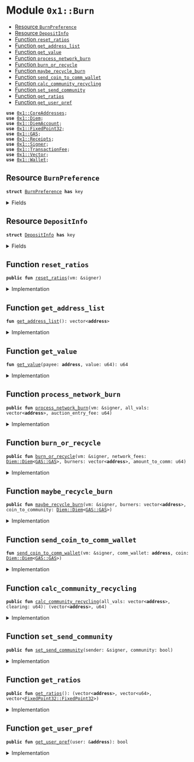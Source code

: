 
<a name="0x1_Burn"></a>

# Module `0x1::Burn`



-  [Resource `BurnPreference`](#0x1_Burn_BurnPreference)
-  [Resource `DepositInfo`](#0x1_Burn_DepositInfo)
-  [Function `reset_ratios`](#0x1_Burn_reset_ratios)
-  [Function `get_address_list`](#0x1_Burn_get_address_list)
-  [Function `get_value`](#0x1_Burn_get_value)
-  [Function `process_network_burn`](#0x1_Burn_process_network_burn)
-  [Function `burn_or_recycle`](#0x1_Burn_burn_or_recycle)
-  [Function `maybe_recycle_burn`](#0x1_Burn_maybe_recycle_burn)
-  [Function `send_coin_to_comm_wallet`](#0x1_Burn_send_coin_to_comm_wallet)
-  [Function `calc_community_recycling`](#0x1_Burn_calc_community_recycling)
-  [Function `set_send_community`](#0x1_Burn_set_send_community)
-  [Function `get_ratios`](#0x1_Burn_get_ratios)
-  [Function `get_user_pref`](#0x1_Burn_get_user_pref)


<pre><code><b>use</b> <a href="CoreAddresses.md#0x1_CoreAddresses">0x1::CoreAddresses</a>;
<b>use</b> <a href="Diem.md#0x1_Diem">0x1::Diem</a>;
<b>use</b> <a href="DiemAccount.md#0x1_DiemAccount">0x1::DiemAccount</a>;
<b>use</b> <a href="../../../../../../../DPN/releases/artifacts/current/build/MoveStdlib/docs/FixedPoint32.md#0x1_FixedPoint32">0x1::FixedPoint32</a>;
<b>use</b> <a href="GAS.md#0x1_GAS">0x1::GAS</a>;
<b>use</b> <a href="Receipts.md#0x1_Receipts">0x1::Receipts</a>;
<b>use</b> <a href="../../../../../../../DPN/releases/artifacts/current/build/MoveStdlib/docs/Signer.md#0x1_Signer">0x1::Signer</a>;
<b>use</b> <a href="TransactionFee.md#0x1_TransactionFee">0x1::TransactionFee</a>;
<b>use</b> <a href="../../../../../../../DPN/releases/artifacts/current/build/MoveStdlib/docs/Vector.md#0x1_Vector">0x1::Vector</a>;
<b>use</b> <a href="Wallet.md#0x1_Wallet">0x1::Wallet</a>;
</code></pre>



<a name="0x1_Burn_BurnPreference"></a>

## Resource `BurnPreference`



<pre><code><b>struct</b> <a href="Burn.md#0x1_Burn_BurnPreference">BurnPreference</a> <b>has</b> key
</code></pre>



<details>
<summary>Fields</summary>


<dl>
<dt>
<code>send_community: bool</code>
</dt>
<dd>

</dd>
</dl>


</details>

<a name="0x1_Burn_DepositInfo"></a>

## Resource `DepositInfo`



<pre><code><b>struct</b> <a href="Burn.md#0x1_Burn_DepositInfo">DepositInfo</a> <b>has</b> key
</code></pre>



<details>
<summary>Fields</summary>


<dl>
<dt>
<code>addr: vector&lt;<b>address</b>&gt;</code>
</dt>
<dd>

</dd>
<dt>
<code>deposits: vector&lt;u64&gt;</code>
</dt>
<dd>

</dd>
<dt>
<code>ratio: vector&lt;<a href="../../../../../../../DPN/releases/artifacts/current/build/MoveStdlib/docs/FixedPoint32.md#0x1_FixedPoint32_FixedPoint32">FixedPoint32::FixedPoint32</a>&gt;</code>
</dt>
<dd>

</dd>
</dl>


</details>

<a name="0x1_Burn_reset_ratios"></a>

## Function `reset_ratios`



<pre><code><b>public</b> <b>fun</b> <a href="Burn.md#0x1_Burn_reset_ratios">reset_ratios</a>(vm: &signer)
</code></pre>



<details>
<summary>Implementation</summary>


<pre><code><b>public</b> <b>fun</b> <a href="Burn.md#0x1_Burn_reset_ratios">reset_ratios</a>(vm: &signer) <b>acquires</b> <a href="Burn.md#0x1_Burn_DepositInfo">DepositInfo</a> {
  <a href="CoreAddresses.md#0x1_CoreAddresses_assert_diem_root">CoreAddresses::assert_diem_root</a>(vm);

  // First find the list of all community wallets
  // fail fast <b>if</b> none are found
  <b>let</b> list = <a href="Wallet.md#0x1_Wallet_get_comm_list">Wallet::get_comm_list</a>();
  <b>let</b> len = <a href="../../../../../../../DPN/releases/artifacts/current/build/MoveStdlib/docs/Vector.md#0x1_Vector_length">Vector::length</a>(&list);
  <b>if</b> (len == 0) <b>return</b>;

  <b>let</b> i = 0;
  <b>let</b> global_deposits = 0;
  <b>let</b> deposit_vec = <a href="../../../../../../../DPN/releases/artifacts/current/build/MoveStdlib/docs/Vector.md#0x1_Vector_empty">Vector::empty</a>&lt;u64&gt;();

  // Now we <b>loop</b> through all the community wallets
  // and find the comulative deposits <b>to</b> that wallet.
  // we make a table from that (a new list)
  // we also take a tally of the <b>global</b> amount of deposits
  // Note that we are using a time-weighted index of deposits
  // which favors most recent deposits. (see <a href="DiemAccount.md#0x1_DiemAccount_deposit_index_curve">DiemAccount::deposit_index_curve</a>)

  <b>while</b> (i &lt; len) {

    <b>let</b> addr = *<a href="../../../../../../../DPN/releases/artifacts/current/build/MoveStdlib/docs/Vector.md#0x1_Vector_borrow">Vector::borrow</a>(&list, i);
    <b>let</b> cumu = <a href="DiemAccount.md#0x1_DiemAccount_get_index_cumu_deposits">DiemAccount::get_index_cumu_deposits</a>(addr);
    global_deposits = global_deposits + cumu;
    <a href="../../../../../../../DPN/releases/artifacts/current/build/MoveStdlib/docs/Vector.md#0x1_Vector_push_back">Vector::push_back</a>(&<b>mut</b> deposit_vec, cumu);
    i = i + 1;
  };
  // check <b>if</b> anything went wrong, and we don't have any cumulatives
  // <b>to</b> calculate.
  <b>if</b> (global_deposits == 0) <b>return</b>;

  // Now we <b>loop</b> through the table and calculate the ratio
  // since we now know the <b>global</b> total of the ajusted cumulative deposits.
  // and here we create another columns in our table (another list).
  // this is a list of fixedpoint ratios.
  <b>let</b> ratios_vec = <a href="../../../../../../../DPN/releases/artifacts/current/build/MoveStdlib/docs/Vector.md#0x1_Vector_empty">Vector::empty</a>&lt;<a href="../../../../../../../DPN/releases/artifacts/current/build/MoveStdlib/docs/FixedPoint32.md#0x1_FixedPoint32_FixedPoint32">FixedPoint32::FixedPoint32</a>&gt;();
  <b>let</b> k = 0;
  <b>while</b> (k &lt; len) {
    <b>let</b> cumu = *<a href="../../../../../../../DPN/releases/artifacts/current/build/MoveStdlib/docs/Vector.md#0x1_Vector_borrow">Vector::borrow</a>(&deposit_vec, k);
    <b>let</b> ratio = <a href="../../../../../../../DPN/releases/artifacts/current/build/MoveStdlib/docs/FixedPoint32.md#0x1_FixedPoint32_create_from_rational">FixedPoint32::create_from_rational</a>(cumu, global_deposits);
    <a href="../../../../../../../DPN/releases/artifacts/current/build/MoveStdlib/docs/Vector.md#0x1_Vector_push_back">Vector::push_back</a>(&<b>mut</b> ratios_vec, ratio);
    k = k + 1;
  };
  <b>if</b> (<b>exists</b>&lt;<a href="Burn.md#0x1_Burn_DepositInfo">DepositInfo</a>&gt;(@VMReserved)) {
    <b>let</b> d = <b>borrow_global_mut</b>&lt;<a href="Burn.md#0x1_Burn_DepositInfo">DepositInfo</a>&gt;(@VMReserved);
    d.addr = list;
    d.deposits = deposit_vec;
    d.ratio = ratios_vec;
  } <b>else</b> {
    <b>move_to</b>&lt;<a href="Burn.md#0x1_Burn_DepositInfo">DepositInfo</a>&gt;(vm, <a href="Burn.md#0x1_Burn_DepositInfo">DepositInfo</a> {
      addr: list,
      deposits: deposit_vec,
      ratio: ratios_vec,
    })
  };
}
</code></pre>



</details>

<a name="0x1_Burn_get_address_list"></a>

## Function `get_address_list`



<pre><code><b>fun</b> <a href="Burn.md#0x1_Burn_get_address_list">get_address_list</a>(): vector&lt;<b>address</b>&gt;
</code></pre>



<details>
<summary>Implementation</summary>


<pre><code><b>fun</b> <a href="Burn.md#0x1_Burn_get_address_list">get_address_list</a>(): vector&lt;<b>address</b>&gt; <b>acquires</b> <a href="Burn.md#0x1_Burn_DepositInfo">DepositInfo</a> {
  <b>if</b> (!<b>exists</b>&lt;<a href="Burn.md#0x1_Burn_DepositInfo">DepositInfo</a>&gt;(@VMReserved))
    <b>return</b> <a href="../../../../../../../DPN/releases/artifacts/current/build/MoveStdlib/docs/Vector.md#0x1_Vector_empty">Vector::empty</a>&lt;<b>address</b>&gt;();

  *&<b>borrow_global</b>&lt;<a href="Burn.md#0x1_Burn_DepositInfo">DepositInfo</a>&gt;(@VMReserved).addr
}
</code></pre>



</details>

<a name="0x1_Burn_get_value"></a>

## Function `get_value`



<pre><code><b>fun</b> <a href="Burn.md#0x1_Burn_get_value">get_value</a>(payee: <b>address</b>, value: u64): u64
</code></pre>



<details>
<summary>Implementation</summary>


<pre><code><b>fun</b> <a href="Burn.md#0x1_Burn_get_value">get_value</a>(payee: <b>address</b>, value: u64): u64 <b>acquires</b> <a href="Burn.md#0x1_Burn_DepositInfo">DepositInfo</a> {
  <b>if</b> (!<b>exists</b>&lt;<a href="Burn.md#0x1_Burn_DepositInfo">DepositInfo</a>&gt;(@VMReserved))
    <b>return</b> 0;

  <b>let</b> d = <b>borrow_global</b>&lt;<a href="Burn.md#0x1_Burn_DepositInfo">DepositInfo</a>&gt;(@VMReserved);

  <b>let</b> (is_found, i) = <a href="../../../../../../../DPN/releases/artifacts/current/build/MoveStdlib/docs/Vector.md#0x1_Vector_index_of">Vector::index_of</a>(&d.addr, &payee);
  <b>if</b> (is_found) {

    <b>let</b> len = <a href="../../../../../../../DPN/releases/artifacts/current/build/MoveStdlib/docs/Vector.md#0x1_Vector_length">Vector::length</a>(&d.ratio);

    <b>if</b> (i + 1 &gt; len) <b>return</b> 0;
    <b>let</b> ratio = *<a href="../../../../../../../DPN/releases/artifacts/current/build/MoveStdlib/docs/Vector.md#0x1_Vector_borrow">Vector::borrow</a>(&d.ratio, i);
    <b>if</b> (<a href="../../../../../../../DPN/releases/artifacts/current/build/MoveStdlib/docs/FixedPoint32.md#0x1_FixedPoint32_is_zero">FixedPoint32::is_zero</a>(<b>copy</b> ratio)) <b>return</b> 0;
    <b>return</b> <a href="../../../../../../../DPN/releases/artifacts/current/build/MoveStdlib/docs/FixedPoint32.md#0x1_FixedPoint32_multiply_u64">FixedPoint32::multiply_u64</a>(value, ratio)
  };

  0
}
</code></pre>



</details>

<a name="0x1_Burn_process_network_burn"></a>

## Function `process_network_burn`



<pre><code><b>public</b> <b>fun</b> <a href="Burn.md#0x1_Burn_process_network_burn">process_network_burn</a>(vm: &signer, all_vals: vector&lt;<b>address</b>&gt;, auction_entry_fee: u64)
</code></pre>



<details>
<summary>Implementation</summary>


<pre><code><b>public</b> <b>fun</b> <a href="Burn.md#0x1_Burn_process_network_burn">process_network_burn</a>(
  vm: &signer,
  all_vals: vector&lt;<b>address</b>&gt;,
  auction_entry_fee: u64,
) <b>acquires</b> <a href="Burn.md#0x1_Burn_BurnPreference">BurnPreference</a>, <a href="Burn.md#0x1_Burn_DepositInfo">DepositInfo</a> {
  <b>let</b> fee_amount_remaining = <a href="TransactionFee.md#0x1_TransactionFee_get_amount_to_distribute">TransactionFee::get_amount_to_distribute</a>(vm);
  <b>if</b> (fee_amount_remaining == 0) <b>return</b>;

  <b>let</b> network_fee_coin = <a href="TransactionFee.md#0x1_TransactionFee_get_transaction_fees_coins">TransactionFee::get_transaction_fees_coins</a>&lt;<a href="GAS.md#0x1_GAS">GAS</a>&gt;(vm);

  <b>let</b> (recyclers, amount_to_comm) = <a href="Burn.md#0x1_Burn_calc_community_recycling">calc_community_recycling</a>(all_vals, auction_entry_fee);
  <a href="Burn.md#0x1_Burn_burn_or_recycle">burn_or_recycle</a>(vm, network_fee_coin, recyclers, amount_to_comm);
}
</code></pre>



</details>

<a name="0x1_Burn_burn_or_recycle"></a>

## Function `burn_or_recycle`



<pre><code><b>public</b> <b>fun</b> <a href="Burn.md#0x1_Burn_burn_or_recycle">burn_or_recycle</a>(vm: &signer, network_fees: <a href="Diem.md#0x1_Diem_Diem">Diem::Diem</a>&lt;<a href="GAS.md#0x1_GAS_GAS">GAS::GAS</a>&gt;, burners: vector&lt;<b>address</b>&gt;, amount_to_comm: u64)
</code></pre>



<details>
<summary>Implementation</summary>


<pre><code><b>public</b> <b>fun</b> <a href="Burn.md#0x1_Burn_burn_or_recycle">burn_or_recycle</a>(
  vm: &signer,
  network_fees: <a href="Diem.md#0x1_Diem_Diem">Diem::Diem</a>&lt;<a href="GAS.md#0x1_GAS">GAS</a>&gt;,
  burners: vector&lt;<b>address</b>&gt;,
  amount_to_comm: u64,
) <b>acquires</b> <a href="Burn.md#0x1_Burn_DepositInfo">DepositInfo</a> {
  // print(&4040);

  // print(&amount_to_comm);
  <b>if</b> ((amount_to_comm &gt; 0) && (amount_to_comm &gt; <a href="../../../../../../../DPN/releases/artifacts/current/build/MoveStdlib/docs/Vector.md#0x1_Vector_length">Vector::length</a>(&burners))){
    // print(&404001);

    <b>if</b> (<a href="Diem.md#0x1_Diem_value">Diem::value</a>(&network_fees) &gt; amount_to_comm) {
            <b>let</b> split_to_community = <a href="Diem.md#0x1_Diem_withdraw">Diem::withdraw</a>(&<b>mut</b> network_fees, amount_to_comm);
      // print(&404002);
    <a href="Burn.md#0x1_Burn_maybe_recycle_burn">maybe_recycle_burn</a>(vm, burners, split_to_community);
    }

  };

  // print(&4041);


  // Everything <b>else</b> is burnt
  <b>if</b> (<a href="Diem.md#0x1_Diem_value">Diem::value</a>(&network_fees) &gt; 0) {
    <a href="Diem.md#0x1_Diem_vm_burn_this_coin">Diem::vm_burn_this_coin</a>(vm, network_fees);
  } <b>else</b> {
    <a href="Diem.md#0x1_Diem_destroy_zero">Diem::destroy_zero</a>(network_fees);
  };
  //  print(&4043);
}
</code></pre>



</details>

<a name="0x1_Burn_maybe_recycle_burn"></a>

## Function `maybe_recycle_burn`



<pre><code><b>public</b> <b>fun</b> <a href="Burn.md#0x1_Burn_maybe_recycle_burn">maybe_recycle_burn</a>(vm: &signer, burners: vector&lt;<b>address</b>&gt;, coin_to_community: <a href="Diem.md#0x1_Diem_Diem">Diem::Diem</a>&lt;<a href="GAS.md#0x1_GAS_GAS">GAS::GAS</a>&gt;)
</code></pre>



<details>
<summary>Implementation</summary>


<pre><code><b>public</b> <b>fun</b> <a href="Burn.md#0x1_Burn_maybe_recycle_burn">maybe_recycle_burn</a>(
  vm: &signer,
  burners: vector&lt;<b>address</b>&gt;,
  coin_to_community: <a href="Diem.md#0x1_Diem_Diem">Diem::Diem</a>&lt;<a href="GAS.md#0x1_GAS">GAS</a>&gt;,
) <b>acquires</b> <a href="Burn.md#0x1_Burn_DepositInfo">DepositInfo</a> {
  // print(&6060);
  <a href="CoreAddresses.md#0x1_CoreAddresses_assert_vm">CoreAddresses::assert_vm</a>(vm);
  <b>let</b> amount_to_comm = <a href="Diem.md#0x1_Diem_value">Diem::value</a>(&coin_to_community);
  <b>let</b> len_burners = <a href="../../../../../../../DPN/releases/artifacts/current/build/MoveStdlib/docs/Vector.md#0x1_Vector_length">Vector::length</a>(&burners);

  // get the proportion each communitt wallet should receive.
  <b>let</b> (comm_addr_list, _, comm_split_list) = <a href="Burn.md#0x1_Burn_get_ratios">get_ratios</a>();

  // <b>let</b> len = <a href="../../../../../../../DPN/releases/artifacts/current/build/MoveStdlib/docs/Vector.md#0x1_Vector_length">Vector::length</a>(&comm_addr_list);
  // print(&6061);

  <b>let</b> i = 0;
  // First lets <b>loop</b> through each community wallet.
  // then for each wallet, we <b>loop</b> through each "recycler" validator
  // so that we can send the donation on their behalf, for tracking
  // and governance purposes.
  <b>while</b> (i &lt; <a href="../../../../../../../DPN/releases/artifacts/current/build/MoveStdlib/docs/Vector.md#0x1_Vector_length">Vector::length</a>(&comm_addr_list)) {
    // print(&606101);

    <b>let</b> comm_wall = <a href="../../../../../../../DPN/releases/artifacts/current/build/MoveStdlib/docs/Vector.md#0x1_Vector_borrow">Vector::borrow</a>(&comm_addr_list, i);
    <b>let</b> wall_split = <a href="../../../../../../../DPN/releases/artifacts/current/build/MoveStdlib/docs/Vector.md#0x1_Vector_borrow">Vector::borrow</a>(&comm_split_list, i);

    // <b>let</b> pct = <a href="../../../../../../../DPN/releases/artifacts/current/build/MoveStdlib/docs/FixedPoint32.md#0x1_FixedPoint32_multiply_u64">FixedPoint32::multiply_u64</a>(100, *wall_split);
    // print(&pct);
    // print(&606102);
    <b>let</b> amount_to_wallet = <a href="../../../../../../../DPN/releases/artifacts/current/build/MoveStdlib/docs/FixedPoint32.md#0x1_FixedPoint32_multiply_u64">FixedPoint32::multiply_u64</a>(amount_to_comm, *wall_split);
    // print(&606103);
    <b>let</b> split_coin_to_wallet  = <a href="Diem.md#0x1_Diem_withdraw">Diem::withdraw</a>(&<b>mut</b> coin_to_community, amount_to_wallet);
    // print(&606104);

    // write the correct receipt amount <b>to</b> each validator who opted <b>to</b> send <b>to</b> community wallet. The communit wallets give some governance rights <b>to</b> donors.

    <b>let</b> k = 0;
    <b>let</b> per_val_split = amount_to_wallet / <a href="../../../../../../../DPN/releases/artifacts/current/build/MoveStdlib/docs/Vector.md#0x1_Vector_length">Vector::length</a>(&burners);
    // every recycler sends the same amount.
    <b>while</b> (k &lt; len_burners) {

      // print(&60610401);
      <b>let</b> burner = <a href="../../../../../../../DPN/releases/artifacts/current/build/MoveStdlib/docs/Vector.md#0x1_Vector_borrow">Vector::borrow</a>(&burners, k);
      //  print(&60610402);
      <b>let</b> split_wallet_split_val = <a href="Diem.md#0x1_Diem_withdraw">Diem::withdraw</a>(&<b>mut</b> split_coin_to_wallet, per_val_split);
      //  print(&60610403);


      <a href="Burn.md#0x1_Burn_send_coin_to_comm_wallet">send_coin_to_comm_wallet</a>(vm, *comm_wall, split_wallet_split_val);
      // print(&60610404);
      <a href="Receipts.md#0x1_Receipts_write_receipt">Receipts::write_receipt</a>(vm, *burner, *comm_wall, per_val_split);
      // print(&60610405);
      k = k + 1;
    };

    // <b>if</b> there's anything left over per wallet. Likely from rounding. We burn it.
    <b>if</b> (<a href="Diem.md#0x1_Diem_value">Diem::value</a>(&split_coin_to_wallet) &gt; 0) {
      <a href="Diem.md#0x1_Diem_vm_burn_this_coin">Diem::vm_burn_this_coin</a>(vm, split_coin_to_wallet);
    } <b>else</b> {
      <a href="Diem.md#0x1_Diem_destroy_zero">Diem::destroy_zero</a>(split_coin_to_wallet);
    };
    i = i + 1;
  };

  // anything left over from the coins passed in, needs <b>to</b> be returned
  // <b>to</b> be handled by the caller.

  <b>if</b> (<a href="Diem.md#0x1_Diem_value">Diem::value</a>(&coin_to_community) &gt; 0) {
    <a href="Diem.md#0x1_Diem_vm_burn_this_coin">Diem::vm_burn_this_coin</a>(vm, coin_to_community);
  } <b>else</b> {
    <a href="Diem.md#0x1_Diem_destroy_zero">Diem::destroy_zero</a>(coin_to_community);
  };

}
</code></pre>



</details>

<a name="0x1_Burn_send_coin_to_comm_wallet"></a>

## Function `send_coin_to_comm_wallet`



<pre><code><b>fun</b> <a href="Burn.md#0x1_Burn_send_coin_to_comm_wallet">send_coin_to_comm_wallet</a>(vm: &signer, comm_wallet: <b>address</b>, coin: <a href="Diem.md#0x1_Diem_Diem">Diem::Diem</a>&lt;<a href="GAS.md#0x1_GAS_GAS">GAS::GAS</a>&gt;)
</code></pre>



<details>
<summary>Implementation</summary>


<pre><code><b>fun</b> <a href="Burn.md#0x1_Burn_send_coin_to_comm_wallet">send_coin_to_comm_wallet</a>(
  vm: &signer,
  comm_wallet: <b>address</b>,
  coin: <a href="Diem.md#0x1_Diem_Diem">Diem::Diem</a>&lt;<a href="GAS.md#0x1_GAS">GAS</a>&gt;,
) {
  <a href="CoreAddresses.md#0x1_CoreAddresses_assert_vm">CoreAddresses::assert_vm</a>(vm);
  <a href="DiemAccount.md#0x1_DiemAccount_deposit">DiemAccount::deposit</a>(
    @VMReserved,
    comm_wallet,
    coin,
    b"epoch burn",
    b"",
    <b>false</b>,
  );
}
</code></pre>



</details>

<a name="0x1_Burn_calc_community_recycling"></a>

## Function `calc_community_recycling`



<pre><code><b>public</b> <b>fun</b> <a href="Burn.md#0x1_Burn_calc_community_recycling">calc_community_recycling</a>(all_vals: vector&lt;<b>address</b>&gt;, clearing: u64): (vector&lt;<b>address</b>&gt;, u64)
</code></pre>



<details>
<summary>Implementation</summary>


<pre><code><b>public</b> <b>fun</b> <a href="Burn.md#0x1_Burn_calc_community_recycling">calc_community_recycling</a>(all_vals: vector&lt;<b>address</b>&gt;, clearing: u64): (vector&lt;<b>address</b>&gt;, u64) <b>acquires</b> <a href="Burn.md#0x1_Burn_BurnPreference">BurnPreference</a> {
  <b>let</b> burners = <a href="../../../../../../../DPN/releases/artifacts/current/build/MoveStdlib/docs/Vector.md#0x1_Vector_empty">Vector::empty</a>&lt;<b>address</b>&gt;();
  // <b>let</b> total_payments = 0;
  <b>let</b> total_payments_of_comm_senders = 0;
  // print(&5050);

  // find burn preferences of ALL previous validator set
  // the potential amount burned is only the entry fee (the auction clearing price)
  // <b>let</b> all_vals = <a href="DiemSystem.md#0x1_DiemSystem_get_val_set_addr">DiemSystem::get_val_set_addr</a>();
  // print(&5051);
  <b>let</b> len = <a href="../../../../../../../DPN/releases/artifacts/current/build/MoveStdlib/docs/Vector.md#0x1_Vector_length">Vector::length</a>(&all_vals);
  <b>let</b> i = 0;
  <b>while</b> (i &lt; len) {
    <b>let</b> a = <a href="../../../../../../../DPN/releases/artifacts/current/build/MoveStdlib/docs/Vector.md#0x1_Vector_borrow">Vector::borrow</a>(&all_vals, i);

    // print(&5052);
    // total_payments = total_payments + clearing;

    <b>let</b> is_to_community = <a href="Burn.md#0x1_Burn_get_user_pref">get_user_pref</a>(a);
    // print(&5053);
    <b>if</b> (is_to_community) {
      <a href="../../../../../../../DPN/releases/artifacts/current/build/MoveStdlib/docs/Vector.md#0x1_Vector_push_back">Vector::push_back</a>(&<b>mut</b> burners, *a);
      total_payments_of_comm_senders = total_payments_of_comm_senders + clearing;
    };
    // print(&5054);
    i = i + 1;
  };

  // print(&5055);
  // <b>return</b> the list of burners, for tracking, and the weighted average.
  (burners, total_payments_of_comm_senders)

}
</code></pre>



</details>

<a name="0x1_Burn_set_send_community"></a>

## Function `set_send_community`



<pre><code><b>public</b> <b>fun</b> <a href="Burn.md#0x1_Burn_set_send_community">set_send_community</a>(sender: &signer, community: bool)
</code></pre>



<details>
<summary>Implementation</summary>


<pre><code><b>public</b> <b>fun</b> <a href="Burn.md#0x1_Burn_set_send_community">set_send_community</a>(sender: &signer, community: bool) <b>acquires</b> <a href="Burn.md#0x1_Burn_BurnPreference">BurnPreference</a> {
  <b>let</b> addr = <a href="../../../../../../../DPN/releases/artifacts/current/build/MoveStdlib/docs/Signer.md#0x1_Signer_address_of">Signer::address_of</a>(sender);
  <b>if</b> (<b>exists</b>&lt;<a href="Burn.md#0x1_Burn_BurnPreference">BurnPreference</a>&gt;(addr)) {
    <b>let</b> b = <b>borrow_global_mut</b>&lt;<a href="Burn.md#0x1_Burn_BurnPreference">BurnPreference</a>&gt;(addr);
    b.send_community = community;
  } <b>else</b> {
    <b>move_to</b>&lt;<a href="Burn.md#0x1_Burn_BurnPreference">BurnPreference</a>&gt;(sender, <a href="Burn.md#0x1_Burn_BurnPreference">BurnPreference</a> {
      send_community: community
    });
  }
}
</code></pre>



</details>

<a name="0x1_Burn_get_ratios"></a>

## Function `get_ratios`



<pre><code><b>public</b> <b>fun</b> <a href="Burn.md#0x1_Burn_get_ratios">get_ratios</a>(): (vector&lt;<b>address</b>&gt;, vector&lt;u64&gt;, vector&lt;<a href="../../../../../../../DPN/releases/artifacts/current/build/MoveStdlib/docs/FixedPoint32.md#0x1_FixedPoint32_FixedPoint32">FixedPoint32::FixedPoint32</a>&gt;)
</code></pre>



<details>
<summary>Implementation</summary>


<pre><code><b>public</b> <b>fun</b> <a href="Burn.md#0x1_Burn_get_ratios">get_ratios</a>():
  (vector&lt;<b>address</b>&gt;, vector&lt;u64&gt;, vector&lt;<a href="../../../../../../../DPN/releases/artifacts/current/build/MoveStdlib/docs/FixedPoint32.md#0x1_FixedPoint32_FixedPoint32">FixedPoint32::FixedPoint32</a>&gt;) <b>acquires</b> <a href="Burn.md#0x1_Burn_DepositInfo">DepositInfo</a>
{
  <b>let</b> d = <b>borrow_global</b>&lt;<a href="Burn.md#0x1_Burn_DepositInfo">DepositInfo</a>&gt;(@VMReserved);
  (*&d.addr, *&d.deposits, *&d.ratio)
}
</code></pre>



</details>

<a name="0x1_Burn_get_user_pref"></a>

## Function `get_user_pref`



<pre><code><b>public</b> <b>fun</b> <a href="Burn.md#0x1_Burn_get_user_pref">get_user_pref</a>(user: &<b>address</b>): bool
</code></pre>



<details>
<summary>Implementation</summary>


<pre><code><b>public</b> <b>fun</b> <a href="Burn.md#0x1_Burn_get_user_pref">get_user_pref</a>(user: &<b>address</b>): bool <b>acquires</b> <a href="Burn.md#0x1_Burn_BurnPreference">BurnPreference</a>{
  <b>if</b> (<b>exists</b>&lt;<a href="Burn.md#0x1_Burn_BurnPreference">BurnPreference</a>&gt;(*user)) {
    <b>borrow_global</b>&lt;<a href="Burn.md#0x1_Burn_BurnPreference">BurnPreference</a>&gt;(*user).send_community
  } <b>else</b> {
    <b>false</b>
  }
}
</code></pre>



</details>
